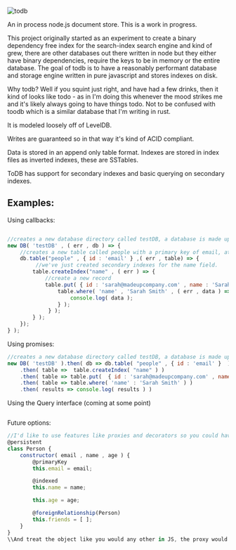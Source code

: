 ![todb](https://raw.githubusercontent.com/disordinary/todb/master/docs/logo.png)

An in process node.js document store. This is a work in progress.

This project originally started as an experiment to create a binary dependency free index for the search-index search engine and kind of grew, there are other databases out there written in node but they either have binary dependencies, require the keys to be in memory or the entire database. The goal of todb is to have a reasonably performant database and storage engine written in pure javascript and stores indexes on disk.

Why todb? Well if you squint just right, and have had a few drinks, then it kind of looks like todo - as in I'm doing this whenever the mood strikes me and it's likely always going to have things todo. Not to be confused with toodb which is a similar database that I'm writing in rust.

It is modeled loosely off of LevelDB.

Writes are guaranteed so in that way it's kind of ACID compliant. 

Data is stored in an append only table format. Indexes are stored in index files as inverted indexes, these are SSTables. 

ToDB has support for secondary indexes and basic querying on secondary indexes. 


## Examples:
Using callbacks:

```javascript

//creates a new database directory called testDB, a database is made up of multiple files, one sstable per table, one log per table, and one file per index. During compaction additional temp documents are created.
new DB( 'testDB' , ( err , db ) => {
    //creates a new table called people with a primary key of email, at this stage there is no support for autogenerated PK's like an incremented id, or a uuid.
    db.table("people" , { id : 'email' } ,( err , table) => {
         //we've just created secondary indexes for the name field.
        table.createIndex("name" , ( err ) => {
            //create a new record
            table.put( { id : 'sarah@madeupcompany.com' , name : 'Sarah Smith' , age : 34 } , ( err ) => {
                table.where( 'name' , 'Sarah Smith' , ( err , data ) => {
                    console.log( data );
                } );
             } );
        } );
    });
} );
```

Using promises:

```javascript
//creates a new database directory called testDB, a database is made up of multiple files, one sstable per table, one log per table, and one file per index. During compaction additional temp documents are created.
new DB( 'testDB' ).then( db => db.table( "people" , { id : 'email' }  ) )
    .then( table =>  table.createIndex( "name" ) )
    .then( table => table.put(  { id : 'sarah@madeupcompany.com' , name : 'Sarah Smith' , age : 34 } ) )
    .then( table => table.where( 'name' : 'Sarah Smith' ) )
    .then( results => console.log( results ) )


```
Using the Query interface (coming at some point)
```javascript

```

Future options:

```javascript
//I'd like to use features like proxies and decorators so you could have something like:
@persistent
class Person {
    constructor( email , name , age ) {
        @primaryKey
        this.email = email;

        @indexed
        this.name = name;

        this.age = age;

        @foreignRelationship(Person)
        this.friends = [ ];
    }
}
\\And treat the object like you would any other in JS, the proxy would mean that the underlying dataset would update with every change.
```


